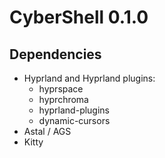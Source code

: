 # CyberShell 0.1.0

## Dependencies

- Hyprland and Hyprland plugins:
  - hyprspace
  - hyprchroma
  - hyprland-plugins
  - dynamic-cursors
- Astal / AGS
- Kitty
